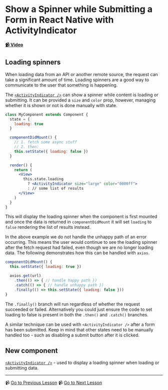 # Show a Spinner while Submitting a Form in React Native with ActivityIndicator

**[📹 Video](https://egghead.io/lessons/react-native-show-a-spinner-while-submitting-a-form-in-react-native-with-activityindicator)**

## Loading spinners

When loading data from an API or another remote source, the request can take a significant amount of time. Loading spinners are a good way to communicate to the user that something is happening.

The [`<ActivityIndicator />`](https://reactnative.dev/docs/activityindicator) can show a spinner while content is loading or submitting. It can be provided a `size` and `color` prop, however, managing whether it is shown or not is done manually with state.

```jsx
class MyComponent extends Component {
  state = {
    loading: true
  }

  componentDidMount() {
    // 1. fetch some async stuff
    // 2. then:
    this.setState({ loading: false })
  }

  render() {
    return (
      <View>
        this.state.loading
          ? <ActivityIndicator size="large" color="0000ff">
          : // some list of results
      </View>
    )
  }
}
```

This will display the loading spinner when the component is first mounted and once the data is returned in `componentDidMount` it will set `loading` to `false` rendering the list of results instead.

In the above example we do not handle the unhappy path of an error occurring. This means the user would continue to see the loading spinner after the fetch request had failed, even though we are no longer loading data. The following demonstrates how this can be handled with `axios`.

```jsx
componentDidMount() {
  this.setState({ loading: true })

  axios.get(url)
    .then(() => { // handle happy path })
    .catch(() => { // handle unhappy path })
    .finally(() => this.setState({ loading: false }))
}
```

The `.finally()` branch will run regardless of whether the request succeeded or failed. Alternatively you could just ensure the code to set loading to false is present in both the `.then()` and `.catch()` branches.

A similar technique can be used with `<ActivityIndicator />` after a form has been submitted. Keep in mind that other states need to be manually handled too - such as disabling a submit button after it is clicked.

## New component

[`<ActivityIndicator />`](https://reactnative.dev/docs/activityindicator) - used to display a loading spinner when loading or submitting data.

---

📹 [Go to Previous Lesson](https://egghead.io/lessons/react-native-ensure-text-fields-don't-get-covered-by-the-on-screen-keyboard)
📹 [Go to Next Lesson](https://egghead.io/lessons/react-native-save-and-retrieve-data-on-the-device-in-a-react-native-app-with-asyncstorage)
